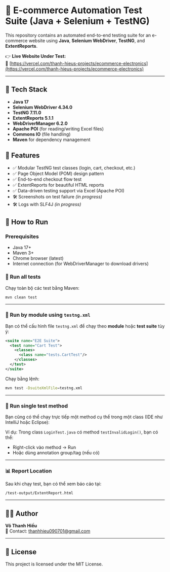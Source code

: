 # 🛒 E-commerce Automation Test Suite (Java + Selenium + TestNG)

This repository contains an automated end-to-end testing suite for an e-commerce website using **Java**, **Selenium WebDriver**, **TestNG**, and **ExtentReports**.

👉 **Live Website Under Test:**  
🔗 [https://vercel.com/thanh-hieus-projects/ecommerce-electronics](https://vercel.com/thanh-hieus-projects/ecommerce-electronics)

---

## 🧪 Tech Stack

- **Java 17**
- **Selenium WebDriver 4.34.0**
- **TestNG 7.11.0**
- **ExtentReports 5.1.1**
- **WebDriverManager 6.2.0**
- **Apache POI** (for reading/writing Excel files)
- **Commons IO** (file handling)
- **Maven** for dependency management

## 🧰 Features

- ✅ Modular TestNG test classes (login, cart, checkout, etc.)
- ✅ Page Object Model (POM) design pattern
- ✅ End-to-end checkout flow test
- ✅ ExtentReports for beautiful HTML reports
- ✅ Data-driven testing support via Excel (Apache POI)
- 🛠️ Screenshots on test failure *(in progress)*
- 🛠️ Logs with SLF4J *(in progress)*

## 🚀 How to Run

### Prerequisites

- Java 17+
- Maven 3+
- Chrome browser (latest)
- Internet connection (for WebDriverManager to download drivers)


### 🔁 Run all tests
Chạy toàn bộ các test bằng Maven:
```bash
mvn clean test
```

---

### 📂 Run by module using `testng.xml`
Bạn có thể cấu hình file `testng.xml` để chạy theo **module** hoặc **test suite** tùy ý:
```xml
<suite name="E2E Suite">
  <test name="Cart Test">
    <classes>
      <class name="tests.CartTest"/>
    </classes>
  </test>
</suite>
```
Chạy bằng lệnh:
```bash
mvn test -DsuiteXmlFile=testng.xml
```

---

### 🧪 Run single test method
Bạn cũng có thể chạy trực tiếp một method cụ thể trong một class (IDE như IntelliJ hoặc Eclipse):

Ví dụ: Trong class `LoginTest.java` có method `testInvalidLogin()`, bạn có thể:
- Right-click vào method → Run
- Hoặc dùng annotation group/tag (nếu có)

---

### 📊 Report Location
Sau khi chạy test, bạn có thể xem báo cáo tại:
```
/test-output/ExtentReport.html
```

---

## 🧑‍💻 Author

**Võ Thanh Hiếu**  
📧 Contact: thanhhieu090701@gmail.com

---

## 📄 License

This project is licensed under the MIT License.
